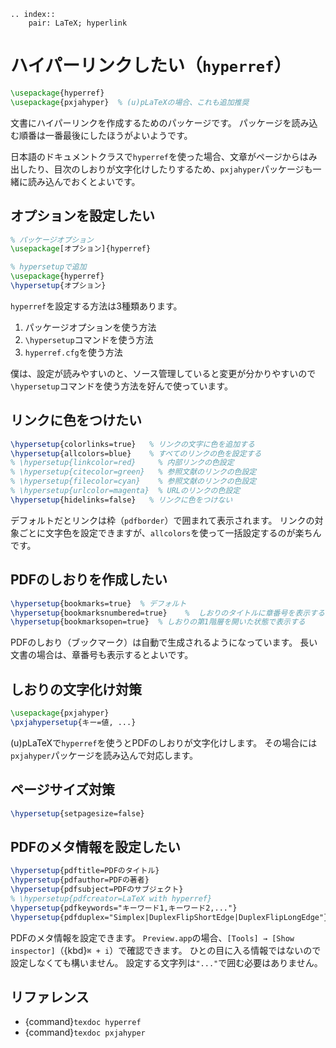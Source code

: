 ```{eval-rst}
.. index::
    pair: LaTeX; hyperlink
```

# ハイパーリンクしたい（``hyperref``）

```latex
\usepackage{hyperref}
\usepackage{pxjahyper}  % (u)pLaTeXの場合、これも追加推奨
```

文書にハイパーリンクを作成するためのパッケージです。
パッケージを読み込む順番は一番最後にしたほうがよいようです。

日本語のドキュメントクラスで``hyperref``を使った場合、文章がページからはみ出したり、目次のしおりが文字化けしたりするため、``pxjahyper``パッケージも一緒に読み込んでおくとよいです。

## オプションを設定したい

```latex
% パッケージオプション
\usepackage[オプション]{hyperref}
```

```latex
% hypersetupで追加
\usepackage{hyperref}
\hypersetup{オプション}
```

``hyperref``を設定する方法は3種類あります。

1. パッケージオプションを使う方法
1. ``\hypersetup``コマンドを使う方法
1. ``hyperref.cfg``を使う方法

僕は、設定が読みやすいのと、ソース管理していると変更が分かりやすいので``\hypersetup``コマンドを使う方法を好んで使っています。

## リンクに色をつけたい

```latex
\hypersetup{colorlinks=true}   % リンクの文字に色を追加する
\hypersetup{allcolors=blue}    % すべてのリンクの色を設定する
% \hypersetup{linkcolor=red}     % 内部リンクの色設定
% \hypersetup{citecolor=green}   % 参照文献のリンクの色設定
% \hypersetup{filecolor=cyan}    % 参照文献のリンクの色設定
% \hypersetup{urlcolor=magenta}  % URLのリンクの色設定
\hypersetup{hidelinks=false}   % リンクに色をつけない
```

デフォルトだとリンクは枠（``pdfborder``）で囲まれて表示されます。
リンクの対象ごとに文字色を設定できますが、``allcolors``を使って一括設定するのが楽ちんです。

## PDFのしおりを作成したい

```latex
\hypersetup{bookmarks=true}  % デフォルト
\hypersetup{bookmarksnumbered=true}    %  しおりのタイトルに章番号を表示する
\hypersetup{bookmarksopen=true}  % しおりの第1階層を開いた状態で表示する
```

PDFのしおり（ブックマーク）は自動で生成されるようになっています。
長い文書の場合は、章番号も表示するとよいです。

## しおりの文字化け対策

```latex
\usepackage{pxjahyper}
\pxjahypersetup{キー=値, ...}
```

(u)pLaTeXで``hyperref``を使うとPDFのしおりが文字化けします。
その場合には``pxjahyper``パッケージを読み込んで対応します。

## ページサイズ対策

```latex
\hypersetup{setpagesize=false}
```

## PDFのメタ情報を設定したい

```latex
\hypersetup{pdftitle=PDFのタイトル}
\hypersetup{pdfauthor=PDFの著者}
\hypersetup{pdfsubject=PDFのサブジェクト}
% \hypersetup{pdfcreator=LaTeX with hyperref}
\hypersetup{pdfkeywords="キーワード1,キーワード2,..."}
\hypersetup{pdfduplex="Simplex|DuplexFlipShortEdge|DuplexFlipLongEdge"}  % 両面印刷の設定
```

PDFのメタ情報を設定できます。
``Preview.app``の場合、``[Tools] → [Show inspector]``（{kbd}`⌘ + i`）で確認できます。
ひとの目に入る情報ではないので設定しなくても構いません。
設定する文字列は``"..."``で囲む必要はありません。

## リファレンス

- {command}`texdoc hyperref`
- {command}`texdoc pxjahyper`
